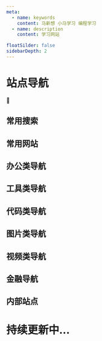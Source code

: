 ```yaml
---
meta:
  - name: keywords
    content: 马新想 小马学习 编程学习
  - name: description
    content: 学习网站

floatSilder: false
sidebarDepth: 2
---
```


# 站点导航

:horse: 
## 常用搜索

<NavItem>
 <NavCard title="百度" jumpUrl="https://www.baidu.com/" logo="baidu.png" des="百度 - 全球最大的中文搜索引擎 " />
 <NavCard title="Google" jumpUrl="https://www.google.com/" logo="google.png" des="谷歌是被公认为全球最大的搜索引擎公司，是一家位于美国的跨国科技企业" />

</NavItem>


## 常用网站

<NavItem>
 <NavCard title="知乎" jumpUrl="https://www.zhihu.com/" logo="zhihu.png" des="中文互联网高质量的问答社区和创作者聚集的原创内容平台" />
 <NavCard title="今日热榜" jumpUrl="https://tophub.today/" logo="https://file.ipadown.com/tophub/assets/images/favicon/favicon-32x32.png" des="今日热榜提供各站热榜聚合：微信、今日头条、百度、知乎、V2EX、微博、贴吧、豆瓣、天涯、虎扑、Github、抖音...追踪全网热点、简单高效阅读。" />
 <NavCard title="掘金" jumpUrl="https://juejin.cn/" logo="https://sf3-scmcdn2-tos.pstatp.com/xitu_juejin_web/img/logo.a7995ad.svg" des="掘金是一个帮助开发者成长的社区,是给开发者用的 Hacker News,给设计师用的 Designer News,和给产品经理用的 Medium。" />
 <NavCard title="印象中文" jumpUrl="https://docschina.org/" logo="https://docschina.org/favicon.ico" des="印记中文 - 深入挖掘国外前端新领域，为中国 Web 前端开发人员提供优质文档！" />
 <NavCard title="segmentFualt" jumpUrl="https://segmentfault.com/" logo="touch-icon.png" des="SegmentFault 思否是中国领先的开发者技术社区。我们以技术问答、技术专栏、技术课程、技术资讯为核心的产品形态，为开发者提供纯粹、高质的技术交流平台。" />
 <NavCard title="简书" jumpUrl="https://www.jianshu.com/" logo="jianshu.ico" des="简书是一个优质的创作社区，在这里，你可以任性地创作，一篇短文、一张照片、一首诗、一幅画……我们相信，每个人都是生活中的艺术家，有着无穷的创造力。" />
 <NavCard title="菜鸟教程" jumpUrl="https://www.runoob.com/" logo="https://static.runoob.com/images/favicon.ico" des="菜鸟教程(www.runoob.com)提供了编程的基础技术教程, 介绍了HTML、CSS、Javascript、Python，Java，Ruby，C，PHP , MySQL等各种编程语言的基础知识。" />
</NavItem>


## 办公类导航


<NavItem>
 <NavCard title="腾讯文档" jumpUrl="https://docs.qq.com/" logo="https://docs.idqqimg.com/tim/docs/desktop/favicon.ico" des="腾讯文档,在线编辑,办公文档,协同编辑,多人协作" />
</NavItem>

## 工具类导航

<NavItem>
 <NavCard title="Panda" jumpUrl="https://www.pantavv.xyz/" logo="https://www.pantavv.xyz/favicon.ico" des="一个文稳定的网络加速器。" />
</NavItem>

## 代码类导航

<NavItem>
 <NavCard title="码云" jumpUrl="https://gitee.com/" logo="gitee-fill-round.png" des="Gitee.com(码云) 是 OSCHINA.NET 推出的代码托管平台,支持 Git 和 SVN,提供免费的私有仓库托管。" />
 <NavCard title="GitHub" jumpUrl="https://github.com/" logo="https://github.githubassets.com/favicons/favicon.png" des="GitHub是世界上最大的代码托管平台,超5千万开发者正在使用。" />
 <NavCard title="Git" jumpUrl="https://git-scm.com/" logo="git.png" des="Git是一款免费、开源的分布式版本控制系统,用于敏捷高效地处理任何或小或大的项目。" />
 <NavCard title="VuePress" jumpUrl="https://vuepress.vuejs.org/zh/" logo="https://vuepress.vuejs.org/hero.png" des="Vue 驱动的静态网站生成器。" />
</NavItem>

## 图片类导航 

<NavItem>
 <NavCard title="蓝湖" jumpUrl="https://lanhuapp.com/" logo="https://lhcdn.lanhuapp.com/web/static/favicon.ico" des="蓝湖是一款产品文档和设计图的共享平台,帮助互联网团队更好地管理文档和设计图。" />
 <NavCard title="阿里图标" jumpUrl="https://www.zhihu.com/" logo="alishiliang.png" des="Iconfont-国内功能很强大且图标内容很丰富的矢量图标库,提供矢量图标下载、在线存储、格式转换等功能。阿里巴巴体验团队倾力打造,设计和前端开发的便捷工具" />
 <NavCard title="Tiny" jumpUrl="https://tinypng.com/" logo="https://tinypng.com/images/panda-happy.png" des="一个常用的图片压缩网站" />
 <NavCard title="ICO图片" jumpUrl="http://www.ico51.cn/" logo="http://www.ico51.cn/favicon.ico" des="一个icon在线生成网站" />
 <NavCard title="BigJpg" jumpUrl="https://bigjpg.com/" logo="B.png" des="一个AI人工智能圖片放大网站" />
</NavItem>


## 视频类导航

<NavItem>
 <NavCard title="腾讯视频" jumpUrl="https://v.qq.com/" logo="https://v.qq.com/favicon.ico" des="一个中国领先的在线视频媒体平台,海量高清视频在线观看" />
 <NavCard title="哔哩哔哩" jumpUrl="https://www.bilibili.com/" logo="https://static.hdslb.com/mobile/img/512.png" des="bilibili是国内知名的视频弹幕网站，这里有及时的动漫新番，活跃的ACG氛围，有创意的Up主。大家可以在这里找到许多欢乐。" />

</NavItem>

## 金融导航

<NavItem>
 <NavCard title="币安" jumpUrl="https://www.binancezh.co/" logo="https://public.bnbstatic.com/static/images/common/favicon.ico" des="一个区块链资产交易平台" />

</NavItem>




## 内部站点



<h1>持续更新中...</h1>